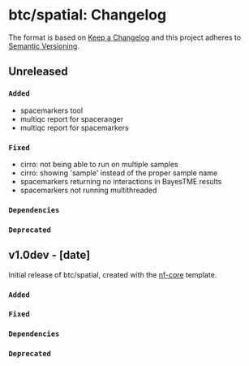 # btc/spatial: Changelog

The format is based on [Keep a Changelog](https://keepachangelog.com/en/1.0.0/)
and this project adheres to [Semantic Versioning](https://semver.org/spec/v2.0.0.html).


## Unreleased

### `Added`
- spacemarkers tool
- multiqc report for spaceranger
- multiqc report for spacemarkers

### `Fixed`
- cirro: not being able to run  on multiple samples
- cirro: showing 'sample' instead of the proper sample name 
- spacemarkers returning no interactions in BayesTME results
- spacemarkers not running multithreaded

### `Dependencies`

### `Deprecated`


## v1.0dev - [date]

Initial release of btc/spatial, created with the [nf-core](https://nf-co.re/) template.

### `Added`

### `Fixed`

### `Dependencies`

### `Deprecated`
